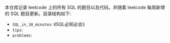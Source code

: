 
本仓库记录 leetcode 上的所有 SQL 的题目以及代码。并随着 leetcode 每周新增的 SQL 题目更新。目录结构如下:

- `SQL_in_10_minutes`: 《SQL必知必会》
- `tips`:
- `problems`:  
